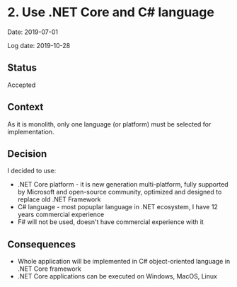 # 2.  Use .NET Core and C# language

Date: 2019-07-01

Log date: 2019-10-28

## Status

Accepted

## Context

As it is monolith, only one language (or platform) must be selected for implementation.

## Decision

I decided to use:

- .NET Core platform - it is new generation multi-platform, fully supported by Microsoft and open-source community, optimized and designed to replace old .NET Framework
- C# language - most popuplar language in .NET ecosystem, I have 12 years commercial experience
- F# will not be used, doesn't have commercial experience with it

## Consequences

- Whole application will be implemented in C# object-oriented language in .NET Core framework
- .NET Core applications can be executed on Windows, MacOS, Linux
